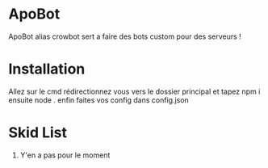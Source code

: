 # ApoBot
ApoBot alias crowbot sert a faire des bots custom pour des serveurs !

# Installation
Allez sur le cmd rédirectionnez vous vers le dossier principal et tapez npm i ensuite node . enfin faites vos config dans config.json

# Skid List
1) Y'en a pas pour le moment
